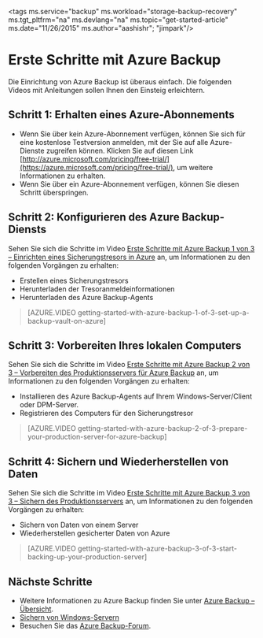 <properties
   pageTitle="Azure Backup in 10 Minuten | Microsoft Azure"
   description="Erste Schritte mit Azure Backup in 10 Minuten"
   services="backup"
   documentationCenter=""
   authors="Jim-Parker"
   manager="shreeshd"
   editor=""/>

<tags 
ms.service="backup" 
ms.workload="storage-backup-recovery"
 ms.tgt_pltfrm="na"
  ms.devlang="na" 
	 ms.topic="get-started-article"
	 ms.date="11/26/2015"
	 ms.author="aashishr"; "jimpark"/>

# Erste Schritte mit Azure Backup
Die Einrichtung von Azure Backup ist überaus einfach. Die folgenden Videos mit Anleitungen sollen Ihnen den Einsteig erleichtern.

## Schritt 1: Erhalten eines Azure-Abonnements
- Wenn Sie über kein Azure-Abonnement verfügen, können Sie sich für eine kostenlose Testversion anmelden, mit der Sie auf alle Azure-Dienste zugreifen können. Klicken Sie auf diesen Link [http://azure.microsoft.com/pricing/free-trial/](https://azure.microsoft.com/pricing/free-trial/), um weitere Informationen zu erhalten.
- Wenn Sie über ein Azure-Abonnement verfügen, können Sie diesen Schritt überspringen.

## Schritt 2: Konfigurieren des Azure Backup-Diensts
Sehen Sie sich die Schritte im Video [Erste Schritte mit Azure Backup 1 von 3 – Einrichten eines Sicherungstresors in Azure](https://azure.microsoft.com/documentation/videos/getting-started-with-azure-backup-1-of-3-set-up-a-backup-vault-on-azure/) an, um Informationen zu den folgenden Vorgängen zu erhalten:

- Erstellen eines Sicherungstresors
- Herunterladen der Tresoranmeldeinformationen
- Herunterladen des Azure Backup-Agents

> [AZURE.VIDEO getting-started-with-azure-backup-1-of-3-set-up-a-backup-vault-on-azure]

## Schritt 3: Vorbereiten Ihres lokalen Computers
Sehen Sie sich die Schritte im Video [Erste Schritte mit Azure Backup 2 von 3 – Vorbereiten des Produktionsservers für Azure Backup](https://azure.microsoft.com/documentation/videos/getting-started-with-azure-backup-2-of-3-prepare-your-production-server-for-azure-backup/) an, um Informationen zu den folgenden Vorgängen zu erhalten:

- Installieren des Azure Backup-Agents auf Ihrem Windows-Server/Client oder DPM-Server.
- Registrieren des Computers für den Sicherungstresor

> [AZURE.VIDEO getting-started-with-azure-backup-2-of-3-prepare-your-production-server-for-azure-backup]

## Schritt 4: Sichern und Wiederherstellen von Daten
Sehen Sie sich die Schritte im Video [Erste Schritte mit Azure Backup 3 von 3 – Sichern des Produktionsservers](https://azure.microsoft.com/documentation/videos/getting-started-with-azure-backup-3-of-3-start-backing-up-your-production-server/) an, um Informationen zu den folgenden Vorgängen zu erhalten:

- Sichern von Daten von einem Server
- Wiederherstellen gesicherter Daten von Azure

> [AZURE.VIDEO getting-started-with-azure-backup-3-of-3-start-backing-up-your-production-server]

## Nächste Schritte
- Weitere Informationen zu Azure Backup finden Sie unter [Azure Backup – Übersicht](backup-introduction-to-azure-backup.md).
- [Sichern von Windows-Servern](backup-azure-backup-windows-server.md)
- Besuchen Sie das [Azure Backup-Forum](http://go.microsoft.com/fwlink/p/?LinkId=290933).

<!---HONumber=AcomDC_0128_2016-->